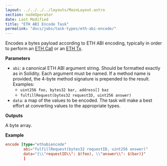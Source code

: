 ```yaml
---
layout: ../../../../layouts/MainLayout.astro
section: nodeOperator
date: Last Modified
title: "ETH ABI Encode Task"
permalink: "docs/jobs/task-types/eth-abi-encode/"
---
```


Encodes a bytes payload according to ETH ABI encoding, typically in order to perform an [ETH Call](/chainlink-nodes/oracle-jobs/task-types/task_eth_call/) or an [ETH Tx](/chainlink-nodes/oracle-jobs/task-types/task_eth_tx/).

**Parameters**

- `abi`: a canonical ETH ABI argument string. Should be formatted exactly as in Solidity. Each argument must be named. If a method name is provided, the 4-byte method signature is prepended to the result. Examples:
  - `uint256 foo, bytes32 bar, address[] baz`
  - `fulfillRequest(bytes32 requestID, uint256 answer)`
- `data`: a map of the values to be encoded. The task will make a best effort at converting values to the appropriate types.

**Outputs**

A byte array.

**Example**

```toml
encode [type="ethabiencode"
        abi="fulfillRequest(bytes32 requestID, uint256 answer)"
        data="{\\"requestID\\": $(foo), \\"answer\\": $(bar)}"
        ]
```
